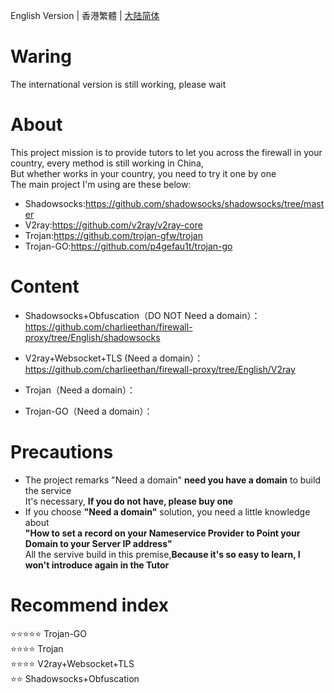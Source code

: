 English Version | 香港繁體 | [大陆简体](https://github.com/charlieethan/firewall-proxy/tree/master)
# Waring  
The international version is still working, please wait
# About
This project mission is to provide tutors to let you across the firewall in your country, every method is still working in China,   
But whether works in your country, you need to try it one by one    
The main project I'm using are these below:     
- Shadowsocks:https://github.com/shadowsocks/shadowsocks/tree/master    
- V2ray:https://github.com/v2ray/v2ray-core     
- Trojan:https://github.com/trojan-gfw/trojan     
- Trojan-GO:https://github.com/p4gefau1t/trojan-go
# Content
- Shadowsocks+Obfuscation（DO NOT Need a domain）：  
https://github.com/charlieethan/firewall-proxy/tree/English/shadowsocks
- V2ray+Websocket+TLS (Need a domain）：https://github.com/charlieethan/firewall-proxy/tree/English/V2ray           

- Trojan（Need a domain）：
- Trojan-GO（Need a domain）：   
# Precautions
- The project remarks "Need a domain" **need you have a domain** to build the service   
 It's necessary, **If you do not have, please buy one**    
- If you choose **"Need a domain"** solution, you need a little knowledge about     
**"How to set a record on your Nameservice Provider to Point your Domain to your Server IP address"**   
All the servive build in this premise,**Because it's so easy to learn, I won't introduce again in the Tutor** 
# Recommend index 
⭐⭐⭐⭐⭐ Trojan-GO       
⭐⭐⭐⭐ Trojan             
⭐⭐⭐⭐ V2ray+Websocket+TLS       
⭐⭐ Shadowsocks+Obfuscation    
